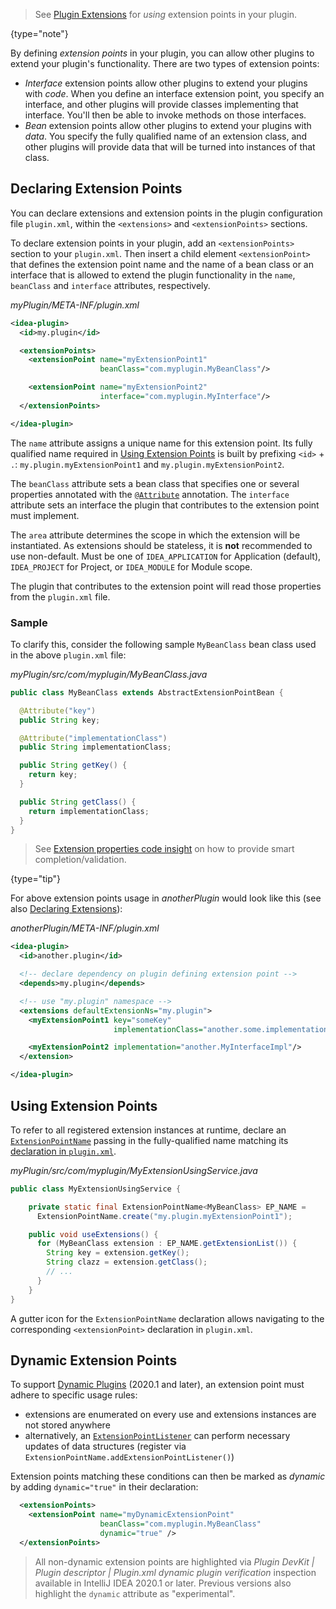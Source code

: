 [//]: # (title: Plugin Extension Points)

<!-- Copyright 2000-2021 JetBrains s.r.o. and other contributors. Use of this source code is governed by the Apache 2.0 license that can be found in the LICENSE file. -->

 >  See [Plugin Extensions](plugin_extensions.md) for _using_ extension points in your plugin.
 >
 {type="note"}

By defining _extension points_ in your plugin, you can allow other plugins to extend your plugin's functionality.
There are two types of extension points:

* _Interface_ extension points allow other plugins to extend your plugins with _code_.
  When you define an interface extension point, you specify an interface, and other plugins will provide classes implementing that interface.
  You'll then be able to invoke methods on those interfaces.
* _Bean_ extension points allow other plugins to extend your plugins with _data_.
  You specify the fully qualified name of an extension class, and other plugins will provide data that will be turned into instances of that class.

## Declaring Extension Points

You can declare extensions and extension points in the plugin configuration file `plugin.xml`, within the `<extensions>` and `<extensionPoints>` sections.

To declare extension points in your plugin, add an `<extensionPoints>` section to your `plugin.xml`.
Then insert a child element `<extensionPoint>` that defines the extension point name and the name of a bean class or an interface that is allowed to extend the plugin functionality in the `name`, `beanClass` and `interface` attributes, respectively.

_myPlugin/META-INF/plugin.xml_

```xml
<idea-plugin>
  <id>my.plugin</id>

  <extensionPoints>
    <extensionPoint name="myExtensionPoint1"
                    beanClass="com.myplugin.MyBeanClass"/>

    <extensionPoint name="myExtensionPoint2"
                    interface="com.myplugin.MyInterface"/>
  </extensionPoints>

</idea-plugin>
```

The `name` attribute assigns a unique name for this extension point. 
Its fully qualified name required in [Using Extension Points](#using-extension-points) is built by prefixing `<id>` + `.`: `my.plugin.myExtensionPoint1` and `my.plugin.myExtensionPoint2`.

The `beanClass` attribute sets a bean class that specifies one or several properties annotated with the [`@Attribute`](upsource:///platform/util/src/com/intellij/util/xmlb/annotations/Attribute.java) annotation.
The `interface` attribute sets an interface the plugin that contributes to the extension point must implement.

The `area` attribute determines the scope in which the extension will be instantiated.
As extensions should be stateless, it is **not** recommended to use non-default.
Must be one of `IDEA_APPLICATION` for Application (default), `IDEA_PROJECT` for Project, or `IDEA_MODULE` for Module scope.

The plugin that contributes to the extension point will read those properties from the `plugin.xml` file.

### Sample

To clarify this, consider the following sample `MyBeanClass` bean class used in the above `plugin.xml` file:

_myPlugin/src/com/myplugin/MyBeanClass.java_

```java
public class MyBeanClass extends AbstractExtensionPointBean {

  @Attribute("key")
  public String key;

  @Attribute("implementationClass")
  public String implementationClass;

  public String getKey() {
    return key;
  }

  public String getClass() {
    return implementationClass;
  }
}
```

 >  See [Extension properties code insight](plugin_extensions.md#extension-properties-code-insight) on how to provide smart completion/validation.
 >
 {type="tip"}

For above extension points usage in _anotherPlugin_ would look like this (see also [Declaring Extensions](plugin_extensions.md#declaring-extensions)):

_anotherPlugin/META-INF/plugin.xml_

```xml
<idea-plugin>
  <id>another.plugin</id>

  <!-- declare dependency on plugin defining extension point -->
  <depends>my.plugin</depends>

  <!-- use "my.plugin" namespace -->
  <extensions defaultExtensionNs="my.plugin">
    <myExtensionPoint1 key="someKey"
                       implementationClass="another.some.implementation.class"/>

    <myExtensionPoint2 implementation="another.MyInterfaceImpl"/>
  </extension>

</idea-plugin>
```

## Using Extension Points
To refer to all registered extension instances at runtime, declare an [`ExtensionPointName`](upsource:///platform/extensions/src/com/intellij/openapi/extensions/ExtensionPointName.java) passing in the fully-qualified name matching its [declaration in `plugin.xml`](#declaring-extension-points).

_myPlugin/src/com/myplugin/MyExtensionUsingService.java_

```java
public class MyExtensionUsingService {

    private static final ExtensionPointName<MyBeanClass> EP_NAME =
      ExtensionPointName.create("my.plugin.myExtensionPoint1");

    public void useExtensions() {
      for (MyBeanClass extension : EP_NAME.getExtensionList()) {
        String key = extension.getKey();
        String clazz = extension.getClass();
        // ...
      }
    }
}
```

A gutter icon for the `ExtensionPointName` declaration allows navigating to the corresponding `<extensionPoint>` declaration in `plugin.xml`.

## Dynamic Extension Points
To support [Dynamic Plugins](dynamic_plugins.md) (2020.1 and later), an extension point must adhere to specific usage rules:

- extensions are enumerated on every use and extensions instances are not stored anywhere
- alternatively, an [`ExtensionPointListener`](upsource:///platform/extensions/src/com/intellij/openapi/extensions/ExtensionPointListener.java) can perform necessary updates of data structures (register via `ExtensionPointName.addExtensionPointListener()`)

Extension points matching these conditions can then be marked as _dynamic_ by adding `dynamic="true"` in their declaration:

```xml
  <extensionPoints>
    <extensionPoint name="myDynamicExtensionPoint"
                    beanClass="com.myplugin.MyBeanClass"
                    dynamic="true" />
  </extensionPoints>
```

 >  All non-dynamic extension points are highlighted via _Plugin DevKit \| Plugin descriptor \| Plugin.xml dynamic plugin verification_ inspection available in IntelliJ IDEA 2020.1 or later.
> Previous versions also highlight the `dynamic` attribute as "experimental".